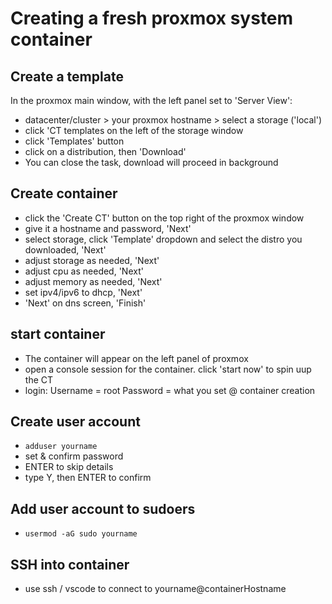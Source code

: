 # Creating a fresh proxmox system container

## Create a template
In the proxmox main window, with the left panel set to 'Server View':
- datacenter/cluster > your proxmox hostname > select a storage ('local')
- click 'CT templates on the left of the storage window
- click 'Templates' button 
- click on a distribution, then 'Download'
- You can close the task, download will proceed in background

## Create container
- click the 'Create CT' button on the top right of the proxmox window
- give it a hostname and password, 'Next'
- select storage, click 'Template' dropdown and select the distro you downloaded, 'Next'
- adjust storage as needed, 'Next'
- adjust cpu as needed, 'Next'
- adjust memory as needed, 'Next'
- set ipv4/ipv6 to dhcp, 'Next'
- 'Next' on dns screen, 'Finish'


## start container 
- The container will appear on the left panel of proxmox
- open a console session for the container. click 'start now' to spin uup the CT
- login:
    Username = root
    Password = what you set @ container creation


## Create user account
- `adduser yourname`
- set & confirm password
- ENTER to skip details
- type Y, then ENTER to confirm

## Add user account to sudoers
- `usermod -aG sudo yourname`

## SSH into container
- use ssh / vscode to connect to yourname@containerHostname


